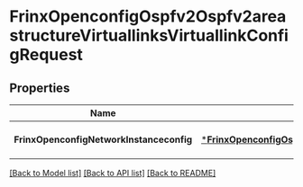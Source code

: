 # FrinxOpenconfigOspfv2Ospfv2areastructureVirtuallinksVirtuallinkConfigRequest

## Properties
Name | Type | Description | Notes
------------ | ------------- | ------------- | -------------
**FrinxOpenconfigNetworkInstanceconfig** | [***FrinxOpenconfigOspfv2Ospfv2areastructureVirtuallinksVirtuallinkConfig**](frinx.openconfig.ospfv2.ospfv2areastructure.virtuallinks.virtuallink.Config.md) |  | [optional] [default to null]

[[Back to Model list]](../README.md#documentation-for-models) [[Back to API list]](../README.md#documentation-for-api-endpoints) [[Back to README]](../README.md)


